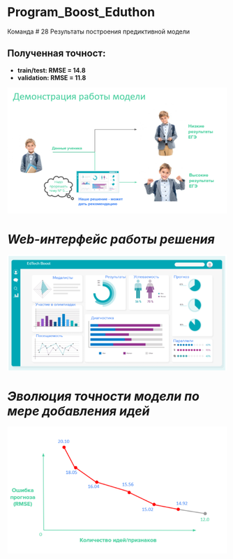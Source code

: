 # Program_Boost_Eduthon 
Команда # 28
Результаты построения предиктивной модели



## Полученная точност: 
* **train/test: RMSE = 14.8**
* **validation: RMSE = 11.8**


![](Images/Working_show.PNG)


# *Web-интерфейс работы решения*

![](Images/Dash_board_web.PNG)


# *Эволюция точности модели по мере добавления идей*

![](Images/RMSE_plot.PNG)
